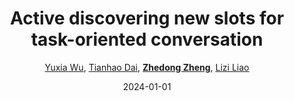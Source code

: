 ---
title: "Active discovering new slots for task-oriented conversation"
collection: publications
permalink: /publication/Active-d2024
date: 2024-01-01
doi: 10.1109/TASLP.2024.3374060
keywords: 
venue: 'IEEE/ACM Transactions on Audio, Speech, and Language Processing'
paperurl: 'https://zdzheng.xyz/files/TASLP-Wu.pdf'
author: '<a href="https://zdzheng.xyz/authors/Yuxia-Wu" class="author">Yuxia Wu</a>, <a href="https://zdzheng.xyz/authors/Tianhao-Dai" class="author">Tianhao Dai</a>, <strong><a href="https://zdzheng.xyz/authors/Zhedong-Zheng" class="author">Zhedong Zheng</a></strong>, <a href="https://zdzheng.xyz/authors/Lizi-Liao" class="author">Lizi Liao</a>'
sqlauthor: '{"@type": "Person","name": "Yuxia Wu"}, {"@type": "Person","name": "Tianhao Dai"}, {"@type": "Person","name": "Zhedong Zheng"}, {"@type": "Person","name": "Lizi Liao"}'
citation: ' Yuxia Wu,  Tianhao Dai,  Zhedong Zheng,  Lizi Liao, &quot;Active discovering new slots for task-oriented conversation.&quot; IEEE/ACM Transactions on Audio, Speech, and Language Processing, 2024. DOI: 10.1109/TASLP.2024.3374060'
pub_year: '2024'
bib: >
    @article{wu2024active,<br>author = "Wu, Yuxia and Dai, Tianhao and Zheng, Zhedong and Liao, Lizi",<br>doi = "10.1109/TASLP.2024.3374060",<br>title = "Active discovering new slots for task-oriented conversation",<br>journal = "IEEE/ACM Transactions on Audio, Speech, and Language Processing",<br>url = "https://zdzheng.xyz/files/TASLP-Wu.pdf",<br>year = "2024",<br>publisher = "IEEE"
    }

---